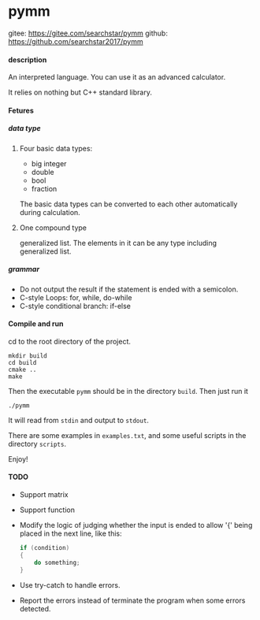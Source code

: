 # pymm

gitee: <https://gitee.com/searchstar/pymm>
github: <https://github.com/searchstar2017/pymm>

#### description

An interpreted language. You can use it as an advanced calculator.

It relies on nothing but C++ standard library.

#### Fetures

##### data type

1. Four basic data types:

    - big integer
    - double
    - bool
    - fraction

    The basic data types can be converted to each other automatically during calculation.

2. One compound type

    generalized list. The elements in it can be any type including generalized list.

##### grammar

- Do not output the result if the statement is ended with a semicolon.
- C-style Loops: for, while, do-while
- C-style conditional branch: if-else

#### Compile and run

cd to the root directory of the project.

```shell
mkdir build
cd build
cmake ..
make
```

Then the executable ```pymm``` should be in the directory ```build```. Then just run it

```shell
./pymm
```

It will read from ```stdin``` and output to ```stdout```.

There are some examples in ```examples.txt```, and some useful scripts in the directory ```scripts```.

Enjoy!

#### TODO

- Support matrix
- Support function
- Modify the logic of judging whether the input is ended to allow '{' being placed in the next line, like this:

    ```c
    if (condition)
    {
        do something;
    }
    ```

- Use try-catch to handle errors.
- Report the errors instead of terminate the program when some errors detected.
